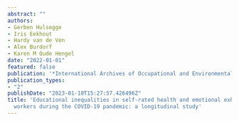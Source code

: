 ```yaml
---
abstract: ""
authors:
- Gerben Hulsegge
- Iris Eekhout
- Hardy van de Ven
- Alex Burdorf
- Karen M Oude Hengel
date: "2022-01-01"
featured: false
publication: '*International Archives of Occupational and Environmental Health*'
publication_types:
- "2"
publishDate: "2023-01-10T15:27:57.426496Z"
title: 'Educational inequalities in self-rated health and emotional exhaustion among
  workers during the COVID-19 pandemic: a longitudinal study'
---
```


